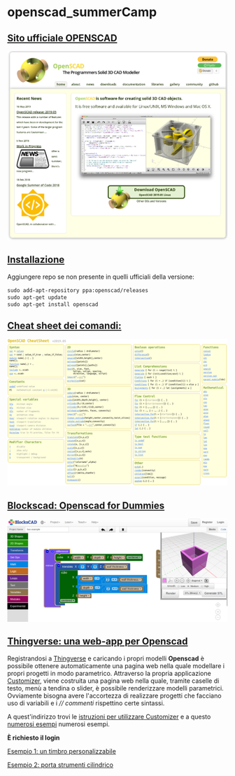 # openscad_summerCamp

## [Sito ufficiale OPENSCAD](https://www.openscad.org/index.html) 

[![openscad_website](./images/openscad_website.png  "openscad_website")
](https://www.openscad.org/index.html) 

## [Installazione](https://www.openscad.org/downloads.html)
Aggiungere repo se non presente in quelli ufficiali della versione:

    sudo add-apt-repository ppa:openscad/releases
    sudo apt-get update
    sudo apt-get install openscad

## [Cheat sheet dei comandi:](https://www.openscad.org/cheatsheet/index.html) 

[![cheatsheet](./images/cheatsheet.png  "openscad_website")
](https://www.openscad.org/index.html) 

## [Blockscad: Openscad for Dummies](https://www.blockscad3d.com/editor/) 

[![blockscad_site](./images/blockscad.png  "Blockscad")](https://www.blockscad3d.com/editor/) 

## [Thingverse: una web-app per Openscad](https://www.thingiverse.com/)

Registrandosi a [Thingverse](https://www.thingiverse.com/) e caricando i propri modelli **Openscad** è possibile ottenere automaticamente una pagina web nella quale modellare i propri progetti in modo parametrico.
Attraverso la propria applicazione [Customizer](https://www.thingiverse.com/app:22/things), viene costruita una pagina web nella quale, tramite caselle di testo, menù a tendina o slider, è possibile renderizzare modelli parametrici.
Ovviamente bisogna avere l'accortezza di realizzare progetti che facciano uso di variabili e i *// commenti* rispettino certe sintassi.

A quest'indirizzo trovi le [istruzioni per utilizzare Customizer](https://customizer.makerbot.com/docs) e a questo [numerosi esempi](https://www.thingiverse.com/app:22/things) numerosi esempi.

**È richiesto il login**

[Esempio 1: un timbro personalizzabile](https://www.thingiverse.com/apps/customizer/run?thing_id=3234634)

[Esempio 2: porta strumenti cilindrico](https://www.thingiverse.com/apps/customizer/run?thing_id=3725668)

